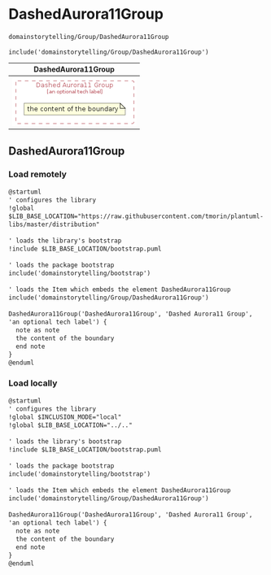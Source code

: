 # DashedAurora11Group


```text
domainstorytelling/Group/DashedAurora11Group
```

```text
include('domainstorytelling/Group/DashedAurora11Group')
```



| DashedAurora11Group |
| :---: |
| ![illustration for DashedAurora11Group](../../domainstorytelling/Group/DashedAurora11Group.Local.png) |







## DashedAurora11Group

### Load remotely
```plantuml
@startuml
' configures the library
!global $LIB_BASE_LOCATION="https://raw.githubusercontent.com/tmorin/plantuml-libs/master/distribution"

' loads the library's bootstrap
!include $LIB_BASE_LOCATION/bootstrap.puml

' loads the package bootstrap
include('domainstorytelling/bootstrap')

' loads the Item which embeds the element DashedAurora11Group
include('domainstorytelling/Group/DashedAurora11Group')

DashedAurora11Group('DashedAurora11Group', 'Dashed Aurora11 Group', 'an optional tech label') {
  note as note
  the content of the boundary
  end note
}
@enduml
```

### Load locally
```plantuml
@startuml
' configures the library
!global $INCLUSION_MODE="local"
!global $LIB_BASE_LOCATION="../.."

' loads the library's bootstrap
!include $LIB_BASE_LOCATION/bootstrap.puml

' loads the package bootstrap
include('domainstorytelling/bootstrap')

' loads the Item which embeds the element DashedAurora11Group
include('domainstorytelling/Group/DashedAurora11Group')

DashedAurora11Group('DashedAurora11Group', 'Dashed Aurora11 Group', 'an optional tech label') {
  note as note
  the content of the boundary
  end note
}
@enduml
```

